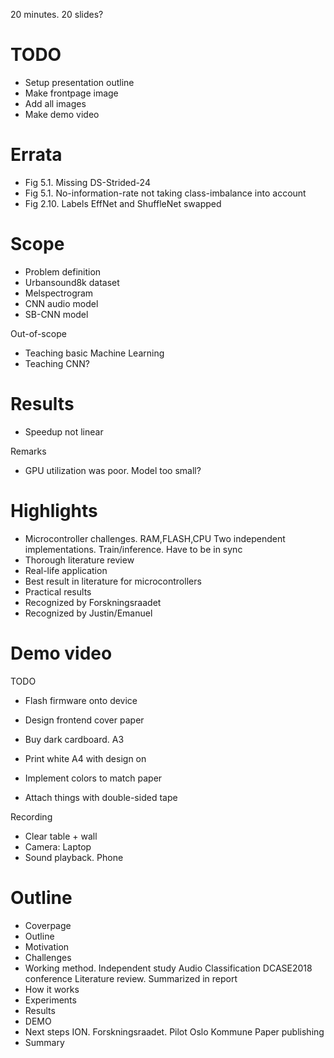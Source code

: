 
20 minutes.
20 slides?

# TODO

- Setup presentation outline
- Make frontpage image
- Add all images
- Make demo video

# Errata

- Fig 5.1. Missing DS-Strided-24
- Fig 5.1. No-information-rate not taking class-imbalance into account
- Fig 2.10. Labels EffNet and ShuffleNet swapped

# Scope

- Problem definition
- Urbansound8k dataset
- Melspectrogram
- CNN audio model
- SB-CNN model

Out-of-scope

- Teaching basic Machine Learning
- Teaching CNN?

# Results

- Speedup not linear

Remarks

- GPU utilization was poor. Model too small?

# Highlights

- Microcontroller challenges.
RAM,FLASH,CPU
Two independent implementations. Train/inference. Have to be in sync
- Thorough literature review
- Real-life application
- Best result in literature for microcontrollers
- Practical results
- Recognized by Forskningsraadet
- Recognized by Justin/Emanuel


# Demo video

TODO

- Flash firmware onto device
- Design frontend cover paper 
- Buy dark cardboard. A3
- Print white A4 with design on
- Implement colors to match paper
 
- Attach things with double-sided tape

Recording

- Clear table + wall
- Camera: Laptop
- Sound playback. Phone

# Outline

- Coverpage
- Outline
- Motivation
- Challenges
- Working method.
Independent study Audio Classification
DCASE2018 conference
Literature review. Summarized in report
- How it works
- Experiments
- Results
- DEMO
- Next steps
ION. Forskningsraadet. Pilot Oslo Kommune
Paper publishing
- Summary

